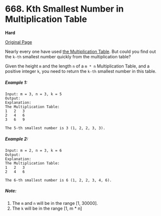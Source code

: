 # 668. Kth Smallest Number in Multiplication Table

**Hard**

[Original Page](https://leetcode.com/problems/kth-smallest-number-in-multiplication-table/)

Nearly every one have used [the Multiplication Table](https://en.wikipedia.org/wiki/Multiplication_table). But could you find out the `k-th` smallest number quickly from the multiplication table?

Given the height `m` and the length `n` of a `m * n` Multiplication Table, and a positive integer `k`, you need to return the `k-th` smallest number in this table.

##### Example 1:
```
Input: m = 3, n = 3, k = 5
Output: 
Explanation: 
The Multiplication Table:
1	2	3
2	4	6
3	6	9

The 5-th smallest number is 3 (1, 2, 2, 3, 3).
```

##### Example 2:
```
Input: m = 2, n = 3, k = 6
Output: 
Explanation: 
The Multiplication Table:
1	2	3
2	4	6

The 6-th smallest number is 6 (1, 2, 2, 3, 4, 6).
```

##### Note:
1. The `m` and `n` will be in the range [1, 30000].
2. The `k` will be in the range [1, m * n]
